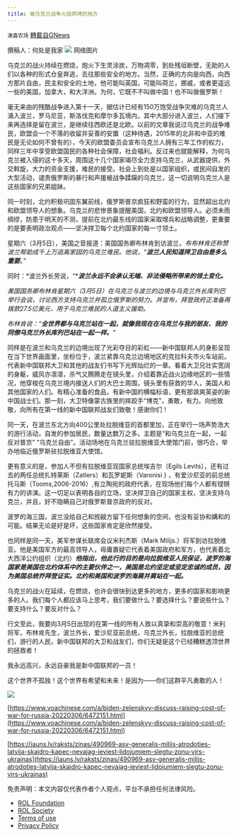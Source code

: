 ```yaml
---
title: 被乌克兰战争火焰烘烤的地方
---
```

`澳喜农场` [轉載自GNews](https://gnews.org/zh-hans/2114871/)

撰稿人：何处是我家
![](https://lh4.googleusercontent.com/cfIDVwcHHPUkDUdipl_B5CevcnAP5sClO2VFzu1WpKgr1XXI0w4volTuguLML5AfPDkoRatogvv9WZJ53H2UN8ZrGPpqfshIclyXnH0RpDqBK5G-SiIESFcOFBAVYg)
网络图片

乌克兰的战火持续在燃烧，炮火下生灵涂炭，万物凋零，到处残垣断壁，无助的人们以各种的形式仓皇奔逃，去往那些安全的地方。当然，正确的方向是向西，向西方那片自由，民主和安全的土地，他可能叫英国，可能叫荷兰，挪威，或者更遥远 一些的美国，加拿大，和大洋洲。为何，它既不不叫做中国！也不叫做俄罗斯！

毫无来由的残酷战争进入第十一天，据估计已经有150万饱受战争灾难的乌克兰人涌入波兰，罗马尼亚，斯洛伐克和摩尔多瓦境内，其中大部分进入波兰，人们接下来再选择是留在波兰，是继续往西欧还是北欧。以前的文章我说过乌克兰的战争难民，欧盟会一个不落的收留并妥善的安置（这种待遇，2015年的北非和中亚的难民是无论如何不曾有的），今天的欧盟委员会宣布乌克兰人拥有三年工作的权力，同样三年中享受欧盟国民的各种社会保障，社会福利。反过来也就能解释，为何乌克兰被入侵的这十多天，周围这十几个国家竭尽全力支持乌克兰，从武器提供，外交斡旋，大力的资金支援，难民的接受。社会上到处是以国家组织，或民间自发的大型活动，谴责俄罗斯的暴行和声援被战争蹂躏的乌克兰，这一切说明乌克兰人是这些国家的兄弟姐妹。

同一时刻，北约积极巩固东翼前线，俄罗斯普京疯狂和野蛮的行为，显然超出北约和欧盟领导人的想象。乌克兰的悲惨景象提醒美国，北约和欧盟领导人。必须未雨绸缪，防患于明天的不测，提前在北约最东线的国家采取增兵和战略调整，更重要的是要表明政治观点——坚决捍卫每个北约国家的每一寸领土。

星期六（3月5日），美国之音报道：美国国务卿布林肯到访波兰，*布布林肯还称赞波兰帮助成千上万逃离家园的乌克兰难民。他说，“****波兰人民知道捍卫自由是多么重要****。”*

同时：*波兰外长劳说，“****波兰永远不会承认无端、非法侵略所带来的领土变化。***

*美国国务卿布林肯星期六（3月5日）在乌克兰与波兰的边境与乌克兰外长库列巴举行会谈，讨论西方支持乌克兰并孤立俄罗斯的努力。并宣布，拜登政府正准备再拨款27.5亿美元，用于乌克兰难民的人道主义援助。*

*布林肯说：“**全世界都与乌克兰站在一起，就像我现在在乌克兰与我的朋友、我的同僚乌克兰外长库列巴站在一起一样。**”*

同样是在波兰和乌克兰的边境出现了光彩夺目的彩虹——新中国联邦人的身影呈现在当下世界画面里，坐标位于，波兰紧靠乌克兰边境地区的克拉科夫市火车站前。代表新中国联邦大卫和其他的战友们书写下光辉灿烂的一章。看着大卫兄壮实宽阔的身躯，威风亦凛凛，杀气又腾腾走在镜头里，介绍着靠近战火边缘地区的一些情况，他穿梭在乌克兰境内接送人们的大巴士周围，镜头里有获救的华人，美国人和其他国家的人们。有精心准备的食品，有新中国的横幅标语，更有那飒爽英姿的新中国战士们。那一刻，大卫特像蒙古族里的摔跤手“博克”，勇敢，有力。向他致敬，向所有在第一线的新中国联邦战友们致敬！感谢你们！

同一天，在波兰东北方向400公里处拉脱维亚的首都里加，正在举行一场声势浩大的游行活动，自发的参加居民，数量达数万之多。主题是“和乌克兰在一起，一起反对普京” “乌克兰自由”。活动场地在乌克兰驻拉脱维亚大使馆门前，很巧合，举办地临近俄罗斯驻拉脱维亚大使馆。

更有意义的是，参加人不但有拉脱维亚现国家总统埃吉尔（Egils Levits），还有过去的两任总统扎特莱斯（Zatlers）和瓦罗妮斯（Varonisi } ，有爱沙尼亚的前总统托马斯（Tooms,2006-2016）,有立陶宛的政府代表，在现场他们每个人都有铿锵有力的讲演。这一切足以表明各自的立场，坚决捍卫自己的国家主权，坚决支持乌克兰，并且，好不隐瞒自己对俄罗斯普京政府的反对。

波罗的海三国，波兰没给自己和觊觎方留下任何想象的空间，也没有妥协和媾和的可能。结果无论是好是坏，这些国家肯定是欣然接受。

也同样是同一天，美军参谋长联席会议米利杰斯（Mark Milijs.）将军到访拉脱维亚。他是美国军方的最高领导人，毋庸置疑它代表着美国政府和军方，也代表着北大西洋公约组织（北约）***他指出，他此行的目的是向拉脱维亚人民保证，波罗的海国家是美国在北约体系中的主要伙伴之一，美国是北约坚定或坚定忠诚的成员，因为美国总统乔拜登证实。北约和美国和波罗的海肩并肩站在一起。***

乌克兰的战火在延续，在燃烧，也许会很快到达更多的地方，更多的国家和影响更多的人。我们每个人都应该马上思考，我们要做什么？要选择什么？要说些什么？要支持什么？要反对什么？

行文至此，我要向3月5日出现的在第一线的所有人致以真挚和崇高的敬意！米利将军，布林肯先生，波兰外长，爱沙尼亚前总统，乌克兰外长，拉脱维亚的总统们，游行的人民，新中国联邦的大卫和战友们，你们无疑是这个已经糟糕透顶世界的拯救者！

我永远高兴，永远自豪我是新中国联邦的一员！

这个世界不孤独！这个世界有希望和未来！是因为——你们这群平凡勇敢的人！



![](https://lh6.googleusercontent.com/w8LMlCAeYCCPuKxveGdvcyeqg1Dd6HHwfVuUxJ34hpaMbTL0LD8zVPo5ACa3FuktSvFOIcmRQ-dNekv9ZFiBBUkbYOsSDApxh1ol6EeU7ac8c05cmsznH-u-3PJcLeMP0sErzQ3W)

[https://www.voachinese.com/a/biden-zelenskyy-discuss-raising-cost-of-war-for-russia-20220306/6472151.html](https://www.voachinese.com/a/biden-zelenskyy-discuss-raising-cost-of-war-for-russia-20220306/6472151.html)

[https://jauns.lv/raksts/zinas/490969-asv-generalis-milijs-atrodoties-latvija-skaidro-kapec-nevajag-ieviest-lidojumiem-slegtu-zonu-virs-ukrainas](https://jauns.lv/raksts/zinas/490969-asv-generalis-milijs-atrodoties-latvija-skaidro-kapec-nevajag-ieviest-lidojumiem-slegtu-zonu-virs-ukrainas)

 

免责声明：本文内容仅代表作者个人观点，平台不承担任何法律风险。

- [ROL Foundation](https://rolfoundation.org/)
- [ROL Society](https://rolsociety.org/)
- [Terms of use](https://gnews.org/terms-of-use-3/)
- [Privacy Policy](https://gnews.org/privacy-policy/)
